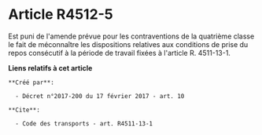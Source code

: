 # Article R4512-5

Est puni de l'amende prévue pour les contraventions de la quatrième classe le fait de méconnaître les dispositions relatives
aux conditions de prise du repos consécutif à la période de travail fixées à l'article R. 4511-13-1.

**Liens relatifs à cet article**

	**Créé par**:

	  - Décret n°2017-200 du 17 février 2017 - art. 10

	**Cite**:

	  - Code des transports - art. R4511-13-1
